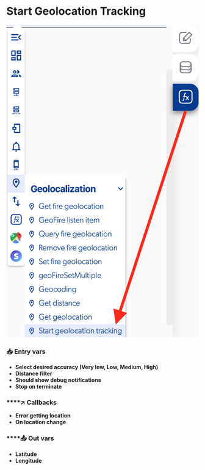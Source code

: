 # Start Geolocation Tracking

![](../../../.gitbook/assets/captura-de-pantalla-2020-02-10-a-la-s-14.21.28.png)



### 📥 Entry vars <a id="entry-vars"></a>

* **Select desired accuracy \(Very low, Low, Medium, High\)**
* **Distance filter**
* **Should show debug notifications**
* **Stop on terminate**

### \*\*\*\*↗ **Callbacks**

* **Error getting location**
* **On location change**

### \*\*\*\*📤 Out vars <a id="entry-vars"></a>

* **Latitude**
* **Longitude**

